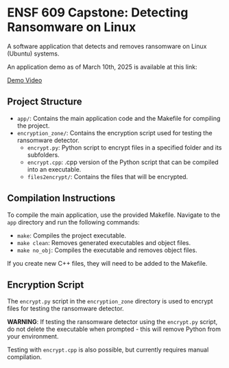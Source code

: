 # ENSF 609 Capstone: Detecting Ransomware on Linux

A software application that detects and removes ransomware on Linux (Ubuntu) systems.

An application demo as of March 10th, 2025 is available at this link:

[Demo Video](https://drive.google.com/file/d/1_kg18xHsj8cp9Rjf7lbe5lF6xD2rqKeS/view?usp=sharing)

## Project Structure

- `app/`: Contains the main application code and the Makefile for compiling the project.
- `encryption_zone/`: Contains the encryption script used for testing the ransomware detector.
  - `encrypt.py`: Python script to encrypt files in a specified folder and its subfolders.
  - `encrypt.cpp`: .cpp version of the Python script that can be compiled into an executable.
  - `files2encrypt/`: Contains the files that will be encrypted.

## Compilation Instructions

To compile the main application, use the provided Makefile. Navigate to the `app` directory and run the following commands:

- `make`: Compiles the project executable.
- `make clean`: Removes generated executables and object files.
- `make no_obj`: Compiles the executable and removes object files.

If you create new C++ files, they will need to be added to the Makefile.

## Encryption Script

The `encrypt.py` script in the `encryption_zone` directory is used to encrypt files for testing the ransomware detector.

**WARNING**: If testing the ransomware detector using the `encrypt.py` script, do not delete the executable when prompted - this will remove Python from your environment.

Testing with `encrypt.cpp` is also possible, but currently requires manual compilation. 

